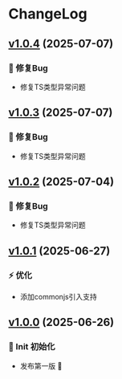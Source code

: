 # ChangeLog

## [v1.0.4](https://github.com/typeofNaN/picsum-image/compare/v1.0.3...v1.0.4) (2025-07-07)

### 🐞 修复Bug

* 修复TS类型异常问题

## [v1.0.3](https://github.com/typeofNaN/picsum-image/compare/v1.0.2...v1.0.3) (2025-07-07)

### 🐞 修复Bug

* 修复TS类型异常问题

## [v1.0.2](https://github.com/typeofNaN/picsum-image/compare/v1.0.1...v1.0.2) (2025-07-04)

### 🐞 修复Bug

* 修复TS类型异常问题

## [v1.0.1](https://github.com/typeofNaN/picsum-image/compare/v1.0.0...v1.0.1) (2025-06-27)

### ⚡ 优化

* 添加commonjs引入支持

## [v1.0.0]() (2025-06-26)

### 🎉 Init 初始化

* 发布第一版 🎉
